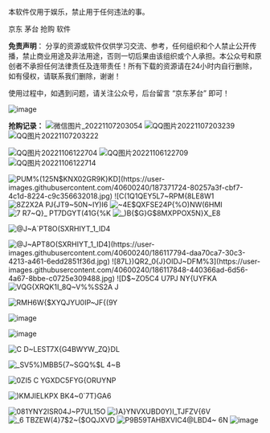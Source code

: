


本软件仅用于娱乐，禁止用于任何违法的事。

京东 茅台 抢购 软件

**免责声明**： 分享的资源或软件仅供学习交流、参考，任何组织和个人禁止公开传播，禁止商业用途及非法用途，否则一切后果由该组织或个人承担。本公众号和原创者不承担任何法律责任及连带责任！所有下载的资源请在24小时内自行删除，如有侵权，请联系我们删除，谢谢！

使用过程中，如遇到问题，请关注公众号，后台留言 “京东茅台” 即可！

![image](https://user-images.githubusercontent.com/40600240/118392266-53494a00-b66b-11eb-86e0-2adbd91ae79c.png)


**抢购记录：**
![微信图片_20221107203054](https://user-images.githubusercontent.com/40600240/200311528-6aaa5c05-31d8-4bbb-baa2-fc0291a297e7.png)
![QQ图片20221107203239](https://user-images.githubusercontent.com/40600240/200311555-6cde0d52-8821-4bed-a352-e03ab4e5b2af.jpg)
![QQ图片20221107203222](https://user-images.githubusercontent.com/40600240/200311571-1d5debe4-7703-47b1-8690-4c2949a54031.jpg)

![QQ图片20221106122704](https://user-images.githubusercontent.com/40600240/200154374-6a8619e3-b92f-44f1-8929-a6f4a3208164.jpg)
![QQ图片20221106122709](https://user-images.githubusercontent.com/40600240/200154377-c940e695-4a36-4572-baa8-6475a7034e03.jpg)
![QQ图片20221106122714](https://user-images.githubusercontent.com/40600240/200154380-3e7d46ea-919e-4217-b2e3-9e848f24b068.jpg)


![PUM%(1`25N$KNX02GR9K}KD](https://user-images.githubusercontent.com/40600240/187371724-80257a3f-cbf7-4c1d-8224-c9c356632018.jpg)
![C(1`Q1QEY5L7~RPM{8LE8W1](https://user-images.githubusercontent.com/40600240/187371742-20445656-684a-4fef-b01c-4407f7810392.png)
![8Z2X2A PJ{JT9~50N~IY)I6](https://user-images.githubusercontent.com/40600240/187371763-a70f9874-cdb3-4fd9-bece-68fb472b0935.jpg)
![~4E$QXFSE24P{%O)NW(6HMI](https://user-images.githubusercontent.com/40600240/187371781-bc099e67-a8dc-4a95-991c-ce6cafbc6659.jpg)
![7 R7~Q}_ PT7DGYT(41G{%K](https://user-images.githubusercontent.com/40600240/187371799-b4826c62-d909-4d99-98b9-78b5717b6495.png)
![_)B{$G}G$8MXPPOX5N}X_E8](https://user-images.githubusercontent.com/40600240/187371818-629b82ca-1c61-42c9-8014-6b723b638d5d.png)

![@J~A`PT8O(SXRHIYT_1_ID4](https://user-images.githubusercontent.com/40600240/186118905-e261b1ab-c901-4a6d-bd21-8d2e03b158ea.jpg)

![@J~A`PT8O(SXRHIYT_1_ID4](https://user-images.githubusercontent.com/40600240/186117794-daa70ca7-30c3-4213-a461-6edd2851f36d.jpg)
![87L})QR2_0{J}OIDJ~DFM%3](https://user-images.githubusercontent.com/40600240/186117848-440366ad-6d56-4a67-8bbe-c0725e309488.jpg)
![D$~ZO5C4 U7P`J NY{UYFKA](https://user-images.githubusercontent.com/40600240/186117917-4832e8c7-b14d-48b2-a093-c9b1f81eefb5.jpg)
![VQG{XRQK1I_8Q~V%%SS2A J](https://user-images.githubusercontent.com/40600240/186117979-918511a8-2687-4b27-b35b-783fa61a4a34.jpg)


![RMH6W{$XYQJYU0IP~JF{(9Y](https://user-images.githubusercontent.com/40600240/183009430-e8c51c1a-f14a-4852-b9a7-7027e1e22e61.png)


![image](https://user-images.githubusercontent.com/40600240/158738028-d628e18c-d33b-4886-bcdb-f6d8b7da9afd.png)

![image](https://user-images.githubusercontent.com/40600240/158738214-318bcb70-1a19-43f9-916c-349022726065.png)

![C D~LEST7X{G4BWYW_ZQ}DL](https://user-images.githubusercontent.com/40600240/159207549-8ce0fa12-5541-4558-9b77-1a2081a9ac45.jpg)

![_SV5%)MBB5{7~SGQ%$L 4~B](https://user-images.githubusercontent.com/40600240/159207560-cb57fcdf-897c-4324-8876-c6c9bf23302c.png)

![0ZI5 C YGXDC5FYG{ORUYNP](https://user-images.githubusercontent.com/40600240/159207579-b584a326-d056-4560-ba20-e84477680832.png)

![)KMJIELKPX BK4~0`7T}GA6](https://user-images.githubusercontent.com/40600240/160285440-6210a359-197d-4311-b2f0-e7bd326f7de1.jpg)

![$081YNY2ISR04J~$P7UL15O](https://user-images.githubusercontent.com/40600240/163921005-03a43eda-c712-499f-909c-f4c4811ba79e.jpg)
![)A}YNVXUBD0Y)I_TJFZV{6V](https://user-images.githubusercontent.com/40600240/163921026-7dac513f-413a-42a1-afbb-3a8fa609cac7.jpg)
![_6 TBZEW(4}7$2~{$OQJXVD](https://user-images.githubusercontent.com/40600240/163921057-588f1f75-a94a-4d06-9f3e-396883222de8.jpg)
![P9B59TAHBXVIC4@LBD4~ 6N](https://user-images.githubusercontent.com/40600240/163921065-d1e7bc42-4a18-4cdc-82ce-1e4ccdc672d4.jpg)
![image](https://user-images.githubusercontent.com/40600240/163921167-ca9939eb-f33f-4a72-b0d1-31500e150c5f.png)
